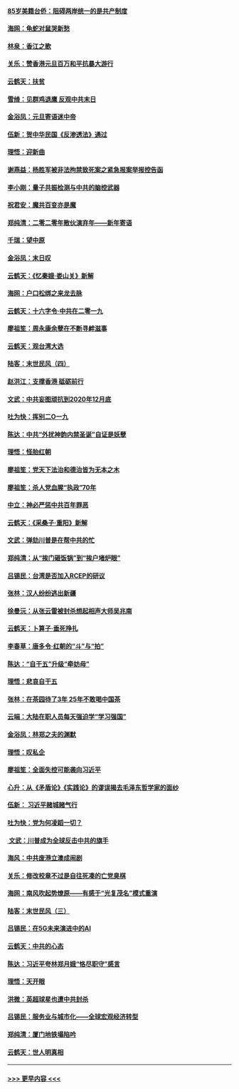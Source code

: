 #### [85岁美籍台侨：阻碍两岸统一的是共产制度](../pages/nsc993/n11765043.md?t=01040444) 
#### [海网：龟蛇对鼠哭新愁](../pages/nsc993/n11764895.md?t=01040444) 
#### [林泉：香江之歌](../pages/nsc993/n11764415.md?t=01040444) 
#### [关乐：赞香港元旦百万和平抗暴大游行](../pages/nsc993/n11764382.md?t=01040444) 
#### [云鹤天：扶贫](../pages/nsc993/n11764245.md?t=01040444) 
#### [雪绮：见群鸡退鹰  反观中共末日](../pages/nsc993/n11762112.md?t=01040444) 
#### [金浴凤：元旦寄语迷中帝](../pages/nsc993/n11761788.md?t=01040444) 
#### [伍新：贺中华民国《反渗透法》通过](../pages/nsc993/n11761994.md?t=01040444) 
#### [理悟：迎新曲](../pages/nsc993/n11761152.md?t=01040444) 
#### [谢燕益：杨胜军被非法拘禁致死案之紧急报案举报控告函](../pages/nsc993/n11756134.md?t=01040444) 
#### [李小刚：量子共振检测与中共的脑控武器](../pages/nsc993/n11754518.md?t=01040444) 
#### [祝君安：魔共百变亦是魔](../pages/nsc993/n11754469.md?t=01040444) 
#### [郑纯清：二零二零年散伙演弃年——新年寄语](../pages/nsc993/n11754195.md?t=01040444) 
#### [千瑞：望中原](../pages/nsc993/n11754159.md?t=01040444) 
#### [金浴凤：末日叹](../pages/nsc993/n11752359.md?t=01040444) 
#### [云鹤天：《忆秦娥‧娄山关》新解](../pages/nsc993/n11752348.md?t=01040444) 
#### [海网：户口松绑之来龙去脉](../pages/nsc993/n11752328.md?t=01040444) 
#### [云鹤天：十六字令‧中共在二零一九](../pages/nsc993/n11752305.md?t=01040444) 
#### [廖祖笙：周永康余孽在不断寻衅滋事](../pages/nsc993/n11751013.md?t=01040444) 
#### [云鹤天：观台湾大选](../pages/nsc993/n11751007.md?t=01040444) 
#### [陆客：末世民风（四）](../pages/nsc993/n11749203.md?t=01040444) 
#### [赵洪江：支撑香港 砥砺前行](../pages/nsc993/n11748482.md?t=01040444) 
#### [文武：中共妄图顽抗到2020年12月底](../pages/nsc993/n11748446.md?t=01040444) 
#### [吐为快：挥别二O一九](../pages/nsc993/n11748411.md?t=01040444) 
#### [陈达：中共“外扰神韵内禁圣诞”自证是妖孽](../pages/nsc993/n11748226.md?t=01040444) 
#### [理悟：怪胎红朝](../pages/nsc993/n11748206.md?t=01040444) 
#### [廖祖笙：党天下法治和德治皆为无本之木](../pages/nsc993/n11748135.md?t=01040444) 
#### [廖祖笙：杀人党血腥“执政”70年](../pages/nsc993/n11745144.md?t=01040444) 
#### [中立：神必严惩中共百年罪恶](../pages/nsc993/n11744970.md?t=01040444) 
#### [云鹤天：《采桑子‧重阳》新解](../pages/nsc993/n11744948.md?t=01040444) 
#### [文武：弹劾川普是在帮中共的忙](../pages/nsc993/n11744758.md?t=01040444) 
#### [郑纯清：从“挨门砸饭锅”到“挨户堵炉眼”](../pages/nsc993/n11744745.md?t=01040444) 
#### [吕锡民：台湾是否加入RCEP的研议](../pages/nsc993/n11744701.md?t=01040444) 
#### [张林：汉人纷纷逃出新疆](../pages/nsc993/n11743530.md?t=01040444) 
#### [徐曼沅：从张云雷被封杀想起相声大师吴兆南](../pages/nsc993/n11741816.md?t=01040444) 
#### [云鹤天：卜算子‧垂死挣扎](../pages/nsc993/n11739956.md?t=01040444) 
#### [李春草：唐多令‧红朝的“斗”与“拍”](../pages/nsc993/n11739830.md?t=01040444) 
#### [陈达：“自干五”升级“牵妨母”](../pages/nsc993/n11739724.md?t=01040444) 
#### [理悟：悲哀自干五](../pages/nsc993/n11739547.md?t=01040444) 
#### [张林：在茶园待了3年 25年不敢喝中国茶](../pages/nsc993/n11739240.md?t=01040444) 
#### [云端：大陆在职人员每天强迫学“学习强国”](../pages/nsc993/n11738735.md?t=01040444) 
#### [金浴凤：林郑之夫的渊默](../pages/nsc993/n11737735.md?t=01040444) 
#### [理悟：叹私企](../pages/nsc993/n11737715.md?t=01040444) 
#### [廖祖笙：全面失控可能袭向习近平](../pages/nsc993/n11737704.md?t=01040444) 
#### [心升：从《矛盾论》《实践论》的谬误揭去毛泽东哲学家的面纱](../pages/nsc993/n11736962.md?t=01040444) 
#### [伍新： 习近平赌城赌气行](../pages/nsc993/n11736929.md?t=01040444) 
#### [吐为快：党为何凌蹈一切？](../pages/nsc993/n11736915.md?t=01040444) 
#### [ 文武：川普成为全球反击中共的旗手](../pages/nsc993/n11736882.md?t=01040444) 
#### [海风：中共废港立澳成闹剧](../pages/nsc993/n11735857.md?t=01040444) 
#### [关乐：修改校章不过是自往死凑的亡党臭棋](../pages/nsc993/n11735097.md?t=01040444) 
#### [海网：南风吹起势燎原——有感于“光复茂名”模式重演](../pages/nsc993/n11732308.md?t=01040444) 
#### [陆客：末世民风（三）](../pages/nsc993/n11732211.md?t=01040444) 
#### [吕锡民：在5G未来演进中的AI](../pages/nsc993/n11730010.md?t=01040444) 
#### [云鹤天：中共的心态](../pages/nsc993/n11729906.md?t=01040444) 
#### [陈达：习近平夸林郑月娥“恪尽职守”感言](../pages/nsc993/n11729881.md?t=01040444) 
#### [理悟：天开眼](../pages/nsc993/n11729699.md?t=01040444) 
#### [洪微：英超球星也遭中共封杀](../pages/nsc993/n11727243.md?t=01040444) 
#### [吕锡民：服务业与城市化——全球宏观经济转型](../pages/nsc993/n11725845.md?t=01040444) 
#### [郑纯清：厦门地铁塌陷吟](../pages/nsc993/n11725813.md?t=01040444) 
#### [云鹤天：世人明真相](../pages/nsc993/n11725621.md?t=01040444) 

----
#### [ >>> 更早内容 <<< ](../indexes/nsc993-earlier.md)
